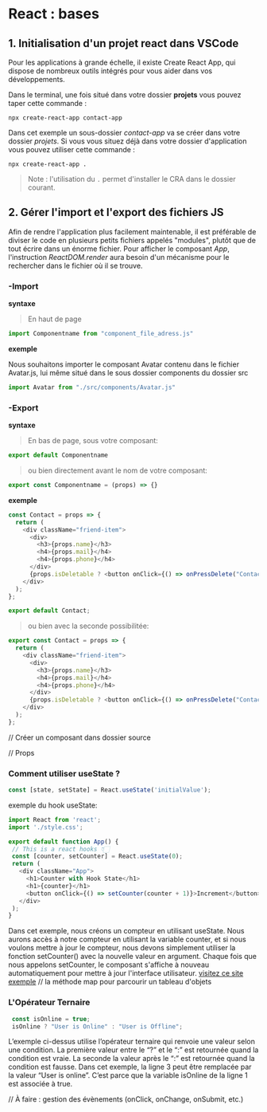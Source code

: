 # React : bases

## 1. Initialisation d'un projet react dans VSCode

Pour les applications à grande échelle, il existe Create React App, qui dispose de nombreux outils intégrés pour vous aider dans vos développements. 

Dans le terminal, une fois situé dans votre dossier **projets** vous pouvez taper cette commande :

` npx create-react-app contact-app `

Dans cet exemple un sous-dossier *contact-app* va se créer dans votre dossier *projets*. Si vous vous situez déjà dans votre dossier d'application vous pouvez utiliser cette commande : 

` npx create-react-app . `

> Note : l'utilisation du `.` permet d'installer le CRA dans le dossier courant. 

## 2. Gérer l'import et l'export des fichiers JS

Afin de rendre l'application plus facilement maintenable, il est préférable de diviser le code en plusieurs petits fichiers appelés "modules", plutôt que de tout écrire dans un énorme fichier. Pour afficher le composant *App*, l'instruction *ReactDOM.render* aura besoin d'un mécanisme pour le rechercher dans le fichier où il se trouve.

### -Import

**syntaxe**

>En haut de page

```javascript
import Componentname from "component_file_adress.js"
```

**exemple**

Nous souhaitons importer le composant Avatar contenu dans le fichier Avatar.js, lui même situé dans le sous dossier components du dossier src

```javascript
import Avatar from "./src/components/Avatar.js"
```

### -Export

**syntaxe**

>En bas de page, sous votre composant:

```javascript
export default Componentname
```

>ou bien directement avant le nom de votre composant:

```javascript
export const Componentname = (props) => {}
```

**exemple**

```javascript
const Contact = props => {
  return (
    <div className="friend-item">
      <div>
        <h3>{props.name}</h3>
        <h4>{props.mail}</h4>
        <h4>{props.phone}</h4>
      </div>
      {props.isDeletable ? <button onClick={() => onPressDelete("Contact supprimé")}>Delete</button> : ""}
    </div>
  );
};

export default Contact;
```

>ou bien avec la seconde possibilitée:

```javascript
export const Contact = props => {
  return (
    <div className="friend-item">
      <div>
        <h3>{props.name}</h3>
        <h4>{props.mail}</h4>
        <h4>{props.phone}</h4>
      </div>
      {props.isDeletable ? <button onClick={() => onPressDelete("Contact supprimé")}>Delete</button> : ""}
    </div>
  );
};
```

// Créer un composant dans dossier source 

// Props


### Comment utiliser useState ?

```javascript
const [state, setState] = React.useState('initialValue');
```
 exemple du hook useState:
 
 ```javascript
import React from 'react';
import './style.css';

export default function App() {
  // This is a react hooks 👇🏻
  const [counter, setCounter] = React.useState(0);
  return (
    <div className="App">
      <h1>Counter with Hook State</h1>
      <h1>{counter}</h1>
      <button onClick={() => setCounter(counter + 1)}>Increment</button>
    </div>
  );
}
 ```
Dans cet exemple, nous créons un compteur en utilisant useState.
Nous aurons accès à notre compteur en utilisant la variable counter, et si nous voulons mettre à jour le compteur, nous devons simplement utiliser la fonction setCounter() avec la nouvelle valeur en argument. Chaque fois que nous appelons setCounter, le composant s'affiche à nouveau automatiquement pour mettre à jour l'interface utilisateur.
[visitez ce site](https://daveceddia.com/usestate-hook-examples/)
[exemple](https://stackblitz.com/edit/react-qqzadd?file=src%2FApp.js)
// la méthode map pour parcourir un tableau d'objets

### L'Opérateur Ternaire


```javascript
 const isOnline = true; 
 isOnline ? "User is Online" : "User is Offline"; 
 ```


L’exemple ci-dessus utilise l’opérateur ternaire qui renvoie une valeur selon une condition. La première valeur entre le “?” et le “:” est retournée quand la condition est vraie. La seconde la valeur après le “:” est retournée quand la condition est fausse.
Dans cet exemple, la ligne 3 peut être remplacée par la valeur “User is online”. C’est parce que la variable isOnline de la ligne 1 est associée à true.


// À faire : gestion des évènements (onClick, onChange, onSubmit, etc.)

